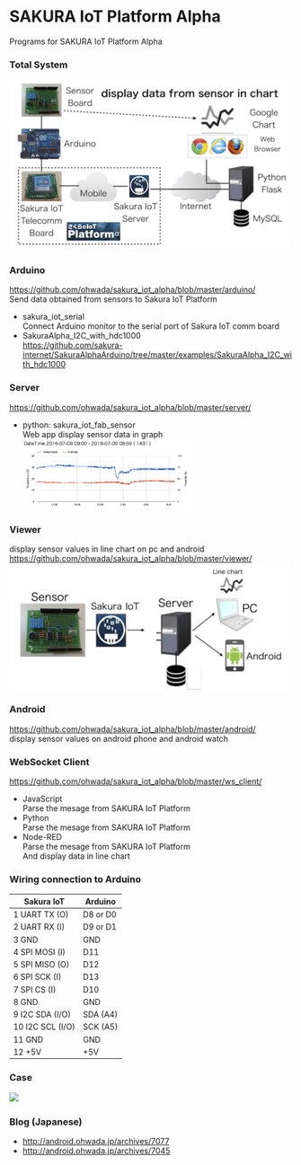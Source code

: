 # SAKURA IoT Platform Alpha
Programs for SAKURA IoT Platform Alpha
### Total System
<img src="https://github.com/ohwada/sakura_iot_alpha/blob/master/docs/sakura_iot_fab_sensor_system.png" width="500" />

### Arduino
https://github.com/ohwada/sakura_iot_alpha/blob/master/arduino/ <br/>
  Send data obtained from sensors to Sakura IoT Platform <br/>
- sakura_iot_serial <br/>
  Connect Arduino monitor to the serial port of Sakura IoT comm board <br/>
- SakuraAlpha_I2C_with_hdc1000 <br/>
  https://github.com/sakura-internet/SakuraAlphaArduino/tree/master/examples/SakuraAlpha_I2C_with_hdc1000 <br/>

### Server
https://github.com/ohwada/sakura_iot_alpha/blob/master/server/ <br/>
- python: sakura_iot_fab_sensor <br/>
  Web app display sensor data in graph <br/>
  <img src="https://github.com/ohwada/sakura_iot_alpha/blob/master/docs/graph_temperature.png" width="300" />
  
### Viewer
display sensor values in line chart on pc and android <br/>
https://github.com/ohwada/sakura_iot_alpha/blob/master/viewer/ <br/>
  <img src="https://github.com/ohwada/sakura_iot_alpha/blob/master/docs/sakura_iot_fab_sensor_viewer.png" width="500" /> <br/>
    
### Android
https://github.com/ohwada/sakura_iot_alpha/blob/master/android/ <br/>
  display sensor values on android phone and android watch<br/>

### WebSocket Client
https://github.com/ohwada/sakura_iot_alpha/blob/master/ws_client/ <br/>
- JavaScript <br/>
  Parse the mesage from SAKURA IoT Platform <br/>
- Python <br/>
  Parse the mesage from SAKURA IoT Platform <br/>
- Node-RED <br/>
  Parse the mesage from SAKURA IoT Platform <br/>
  And display data in line chart <br/>

### Wiring connection to Arduino

|Sakura IoT|Arduino|
|---|---|
|1 UART TX (O)|D8 or D0|
|2 UART RX (I)|D9 or D1|
|3 GND|GND|
|4 SPI MOSI (I)|D11|
|5 SPI MISO (O)|D12|
|6 SPI SCK (I)|D13|
|7 SPI CS (I)|D10|
|8 GND|GND|
|9 I2C SDA (I/O)|SDA (A4)|
|10 I2C SCL (I/O)|SCK (A5)|
|11 GND|GND|
|12 +5V|+5V|

### Case
<img src="https://github.com/ohwada/sakura_iot_alpha/blob/master/docs/sakura_iot_case_board.png" width="500" />

### Blog (Japanese)
- http://android.ohwada.jp/archives/7077
- http://android.ohwada.jp/archives/7045
